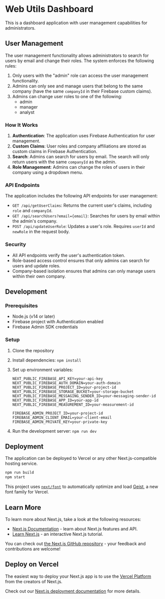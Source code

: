 # Web Utils Dashboard

This is a dashboard application with user management capabilities for administrators.

## User Management

The user management functionality allows administrators to search for users by email and change their roles. The system enforces the following rules:

1. Only users with the "admin" role can access the user management functionality.
2. Admins can only see and manage users that belong to the same company (have the same `companyId` in their Firebase custom claims).
3. Admins can change user roles to one of the following:
   - admin
   - manager
   - analyst

### How It Works

1. **Authentication**: The application uses Firebase Authentication for user management.
2. **Custom Claims**: User roles and company affiliations are stored as custom claims in Firebase Authentication.
3. **Search**: Admins can search for users by email. The search will only return users with the same `companyId` as the admin.
4. **Role Management**: Admins can change the roles of users in their company using a dropdown menu.

### API Endpoints

The application includes the following API endpoints for user management:

- `GET /api/getUserClaims`: Returns the current user's claims, including `role` and `companyId`.
- `GET /api/searchUsers?email={email}`: Searches for users by email within the admin's company.
- `POST /api/updateUserRole`: Updates a user's role. Requires `userId` and `newRole` in the request body.

### Security

- All API endpoints verify the user's authentication token.
- Role-based access control ensures that only admins can search for users and update roles.
- Company-based isolation ensures that admins can only manage users within their own company.

## Development

### Prerequisites

- Node.js (v14 or later)
- Firebase project with Authentication enabled
- Firebase Admin SDK credentials

### Setup

1. Clone the repository
2. Install dependencies: `npm install`
3. Set up environment variables:

   ```
   NEXT_PUBLIC_FIREBASE_API_KEY=your-api-key
   NEXT_PUBLIC_FIREBASE_AUTH_DOMAIN=your-auth-domain
   NEXT_PUBLIC_FIREBASE_PROJECT_ID=your-project-id
   NEXT_PUBLIC_FIREBASE_STORAGE_BUCKET=your-storage-bucket
   NEXT_PUBLIC_FIREBASE_MESSAGING_SENDER_ID=your-messaging-sender-id
   NEXT_PUBLIC_FIREBASE_APP_ID=your-app-id
   NEXT_PUBLIC_FIREBASE_MEASUREMENT_ID=your-measurement-id

   FIREBASE_ADMIN_PROJECT_ID=your-project-id
   FIREBASE_ADMIN_CLIENT_EMAIL=your-client-email
   FIREBASE_ADMIN_PRIVATE_KEY=your-private-key
   ```

4. Run the development server: `npm run dev`

## Deployment

The application can be deployed to Vercel or any other Next.js-compatible hosting service.

```bash
npm run build
npm start
```

This project uses [`next/font`](https://nextjs.org/docs/app/building-your-application/optimizing/fonts) to automatically optimize and load [Geist](https://vercel.com/font), a new font family for Vercel.

## Learn More

To learn more about Next.js, take a look at the following resources:

- [Next.js Documentation](https://nextjs.org/docs) - learn about Next.js features and API.
- [Learn Next.js](https://nextjs.org/learn) - an interactive Next.js tutorial.

You can check out [the Next.js GitHub repository](https://github.com/vercel/next.js) - your feedback and contributions are welcome!

## Deploy on Vercel

The easiest way to deploy your Next.js app is to use the [Vercel Platform](https://vercel.com/new?utm_medium=default-template&filter=next.js&utm_source=create-next-app&utm_campaign=create-next-app-readme) from the creators of Next.js.

Check out our [Next.js deployment documentation](https://nextjs.org/docs/app/building-your-application/deploying) for more details.
